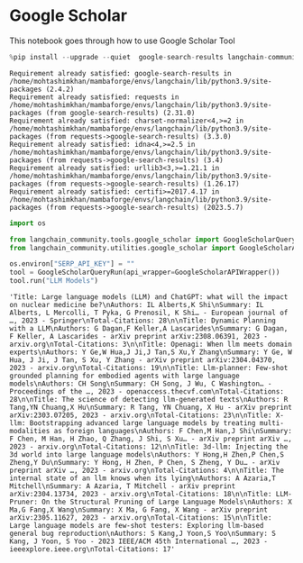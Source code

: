 # Google Scholar

This notebook goes through how to use Google Scholar Tool


```python
%pip install --upgrade --quiet  google-search-results langchain-community
```

    Requirement already satisfied: google-search-results in /home/mohtashimkhan/mambaforge/envs/langchain/lib/python3.9/site-packages (2.4.2)
    Requirement already satisfied: requests in /home/mohtashimkhan/mambaforge/envs/langchain/lib/python3.9/site-packages (from google-search-results) (2.31.0)
    Requirement already satisfied: charset-normalizer<4,>=2 in /home/mohtashimkhan/mambaforge/envs/langchain/lib/python3.9/site-packages (from requests->google-search-results) (3.3.0)
    Requirement already satisfied: idna<4,>=2.5 in /home/mohtashimkhan/mambaforge/envs/langchain/lib/python3.9/site-packages (from requests->google-search-results) (3.4)
    Requirement already satisfied: urllib3<3,>=1.21.1 in /home/mohtashimkhan/mambaforge/envs/langchain/lib/python3.9/site-packages (from requests->google-search-results) (1.26.17)
    Requirement already satisfied: certifi>=2017.4.17 in /home/mohtashimkhan/mambaforge/envs/langchain/lib/python3.9/site-packages (from requests->google-search-results) (2023.5.7)
    


```python
import os

from langchain_community.tools.google_scholar import GoogleScholarQueryRun
from langchain_community.utilities.google_scholar import GoogleScholarAPIWrapper
```


```python
os.environ["SERP_API_KEY"] = ""
tool = GoogleScholarQueryRun(api_wrapper=GoogleScholarAPIWrapper())
tool.run("LLM Models")
```




    'Title: Large language models (LLM) and ChatGPT: what will the impact on nuclear medicine be?\nAuthors: IL Alberts,K Shi\nSummary: IL Alberts, L Mercolli, T Pyka, G Prenosil, K Shi… - European journal of …, 2023 - Springer\nTotal-Citations: 28\n\nTitle: Dynamic Planning with a LLM\nAuthors: G Dagan,F Keller,A Lascarides\nSummary: G Dagan, F Keller, A Lascarides - arXiv preprint arXiv:2308.06391, 2023 - arxiv.org\nTotal-Citations: 3\n\nTitle: Openagi: When llm meets domain experts\nAuthors: Y Ge,W Hua,J Ji,J Tan,S Xu,Y Zhang\nSummary: Y Ge, W Hua, J Ji, J Tan, S Xu, Y Zhang - arXiv preprint arXiv:2304.04370, 2023 - arxiv.org\nTotal-Citations: 19\n\nTitle: Llm-planner: Few-shot grounded planning for embodied agents with large language models\nAuthors: CH Song\nSummary: CH Song, J Wu, C Washington… - Proceedings of the …, 2023 - openaccess.thecvf.com\nTotal-Citations: 28\n\nTitle: The science of detecting llm-generated texts\nAuthors: R Tang,YN Chuang,X Hu\nSummary: R Tang, YN Chuang, X Hu - arXiv preprint arXiv:2303.07205, 2023 - arxiv.org\nTotal-Citations: 23\n\nTitle: X-llm: Bootstrapping advanced large language models by treating multi-modalities as foreign languages\nAuthors: F Chen,M Han,J Shi\nSummary: F Chen, M Han, H Zhao, Q Zhang, J Shi, S Xu… - arXiv preprint arXiv …, 2023 - arxiv.org\nTotal-Citations: 12\n\nTitle: 3d-llm: Injecting the 3d world into large language models\nAuthors: Y Hong,H Zhen,P Chen,S Zheng,Y Du\nSummary: Y Hong, H Zhen, P Chen, S Zheng, Y Du… - arXiv preprint arXiv …, 2023 - arxiv.org\nTotal-Citations: 4\n\nTitle: The internal state of an llm knows when its lying\nAuthors: A Azaria,T Mitchell\nSummary: A Azaria, T Mitchell - arXiv preprint arXiv:2304.13734, 2023 - arxiv.org\nTotal-Citations: 18\n\nTitle: LLM-Pruner: On the Structural Pruning of Large Language Models\nAuthors: X Ma,G Fang,X Wang\nSummary: X Ma, G Fang, X Wang - arXiv preprint arXiv:2305.11627, 2023 - arxiv.org\nTotal-Citations: 15\n\nTitle: Large language models are few-shot testers: Exploring llm-based general bug reproduction\nAuthors: S Kang,J Yoon,S Yoo\nSummary: S Kang, J Yoon, S Yoo - 2023 IEEE/ACM 45th International …, 2023 - ieeexplore.ieee.org\nTotal-Citations: 17'




```python

```
